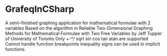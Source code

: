 # GrafeqInCSharp
A semi-finished graphing application for mathematical formulae with 2 variables
Based on the algorithm in Reliable Two-Dimensional Graphing Methods for Mathematical Formulae with Two Free Variables by Jeff Tupper of University of Toronto
Only +-*/ sqrt sin cos tan atan are supported
Cannot handle function breakpoints 
Inequality signs can be used in implicit functions
